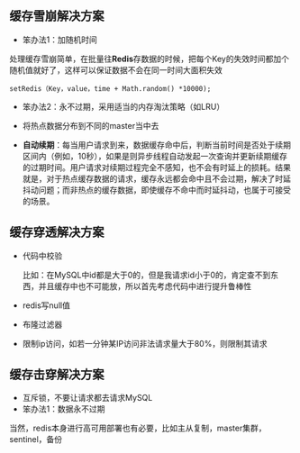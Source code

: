 ## 缓存雪崩解决方案

- 笨办法1：加随机时间

​	处理缓存雪崩简单，在批量往**Redis**存数据的时候，把每个Key的失效时间都加个随机值就好了，这样可以保证数据不会在同一时间大面积失效

`setRedis（Key，value，time + Math.random() *10000);` 

- 笨办法2：永不过期，采用适当的内存淘汰策略（如LRU）

- 将热点数据分布到不同的master当中去
- **自动续期**：每当用户请求到来，数据缓存命中后，判断当前时间是否处于续期区间内（例如，10秒），如果是则异步线程自动发起一次查询并更新续期缓存的过期时间。用户请求对续期过程完全不感知，也不会有时延上的损耗。结果就是，对于热点缓存数据的请求，缓存永远都会命中且不会过期，解决了时延抖动问题；而非热点的缓存数据，即使缓存不命中而时延抖动，也属于可接受的场景。

## 缓存穿透解决方案

- 代码中校验

  比如：在MySQL中id都是大于0的，但是我请求id小于0的，肯定查不到东西，并且缓存中也不可能放，所以首先考虑代码中进行提升鲁棒性

- redis写null值
- 布隆过滤器
- 限制ip访问，如若一分钟某IP访问非法请求量大于80%，则限制其请求

## 缓存击穿解决方案

- 互斥锁，不要让请求都去请求MySQL
- 笨办法1：数据永不过期



​	当然，redis本身进行高可用部署也有必要，比如主从复制，master集群，sentinel，备份